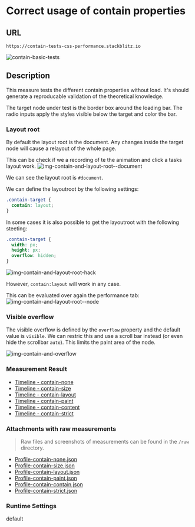  
# Correct usage of contain properties 


## URL

`https://contain-tests-css-performance.stackblitz.io`

![contain-basic-tests](https://user-images.githubusercontent.com/95690470/158649244-e1d362b2-0803-48da-b22b-7c0443f8bb19.PNG)

## Description

This measure tests the different contain properties without load. It's should generate a reproducable validation of the theoretical knowledge.

The target node under test is the border box around the loading bar.
The radio inputs apply the styles visible below the target and color the bar.

### Layout root

By default the layout root is the document.
Any changes inside the target node will cause a relayout of the whole page.

This can be check if we a recording of te the animation and click a tasks layout work.
![img-contain-and-layout-root--document](https://user-images.githubusercontent.com/95690470/158653604-0754b098-dbcb-4adc-8c0e-8865859d0572.PNG)

We can see the layout root is `#document`.

We can define the layoutroot by the following settings:

```css
.contain-target {
  contain: layout;
}
```

In some cases it is also possible to get the layoutroot with the following steeting:

```css
.contain-target {
  width: px;
  height: px;
  overflow: hidden;
}
```
![img-contain-and-layout-root-hack](https://user-images.githubusercontent.com/95690470/158713879-07a84928-2862-42a6-b801-cb7721cd43b8.PNG)

However, `contain:layout` will work in any case.

This can be evaluated over again the performance tab:
![img-contain-and-layout-root--node](https://user-images.githubusercontent.com/95690470/158654190-dda771b2-66ca-463e-8b18-8c53e2a808ff.PNG)


### Visible overflow

The visible overflow is defined by the `overflow` property and the default value is `visible`.
We can restric this and use a scroll bar instead (or even hide the scrollbar `auto`). This limits the paint area of the node.

![img-contain-and-overflow](https://user-images.githubusercontent.com/95690470/158661451-50a9d0de-ee77-444a-b166-23f1a860fe1a.PNG)

### Measurement Result

- [Timeline - contain-none](https://chromedevtools.github.io/timeline-viewer/?loadTimelineFromURL=https://raw.githubusercontent.com/push-based/css-contain-research/master/measures/Profile-contain-none.json)
- [Timeline - contain-size](https://chromedevtools.github.io/timeline-viewer/?loadTimelineFromURL=https://raw.githubusercontent.com/push-based/css-contain-research/master/measures/Profile-contain-size.json)
- [Timeline - contain-layout](https://chromedevtools.github.io/timeline-viewer/?loadTimelineFromURL=https://raw.githubusercontent.com/push-based/css-contain-research/master/measures/Profile-contain-layout.json)
- [Timeline - contain-paint](https://chromedevtools.github.io/timeline-viewer/?loadTimelineFromURL=https://raw.githubusercontent.com/push-based/css-contain-research/master/measures/Profile-contain-paint.json)
- [Timeline - contain-content](https://chromedevtools.github.io/timeline-viewer/?loadTimelineFromURL=https://raw.githubusercontent.com/push-based/css-contain-research/master/measures/Profile-contain-content.json)
- [Timeline - contain-strict](https://chromedevtools.github.io/timeline-viewer/?loadTimelineFromURL=https://raw.githubusercontent.com/push-based/css-contain-research/master/measures/Profile-contain-strict.json)




### Attachments with raw measurements

> Raw files and screenshots of measurements can be found in the `/raw` directory.

- [Profile-contain-none.json](https://raw.githubusercontent.com/push-based/css-contain-research/master/measures/Profile-contain-none.json)
- [Profile-contain-size.json](https://raw.githubusercontent.com/push-based/css-contain-research/master/measures/Profile-contain-size.json)
- [Profile-contain-layout.json](https://raw.githubusercontent.com/push-based/css-contain-research/master/measures/Profile-contain-layout.json)
- [Profile-contain-paint.json](https://raw.githubusercontent.com/push-based/css-contain-research/master/measures/Profile-contain-paint.json)
- [Profile-contain-contain.json](https://raw.githubusercontent.com/push-based/css-contain-research/master/measures/Profile-contain-contain.json)
- [Profile-contain-strict.json](https://raw.githubusercontent.com/push-based/css-contain-research/master/measures/Profile-contain-strict.json)


### Runtime Settings 

default

